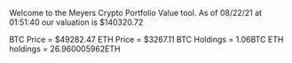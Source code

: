 Welcome to the Meyers Crypto Portfolio Value tool. 
As of 08/22/21 at 01:51:40 our valuation is $140320.72 

BTC Price = $49282.47
 ETH Price = $3267.11
BTC Holdings = 1.06BTC
 ETH holdings = 26.960005962ETH 
